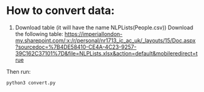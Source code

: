 # How to convert data:

1. Download table (it will have the name NLPLists(People.csv))
Download the following table:
https://imperiallondon-my.sharepoint.com/:x:/r/personal/nr1713_ic_ac_uk/_layouts/15/Doc.aspx?sourcedoc=%7B4DE58410-CE4A-4C23-9257-39C162C37101%7D&file=NLPLists.xlsx&action=default&mobileredirect=true

Then run:
```bash
python3 convert.py
```